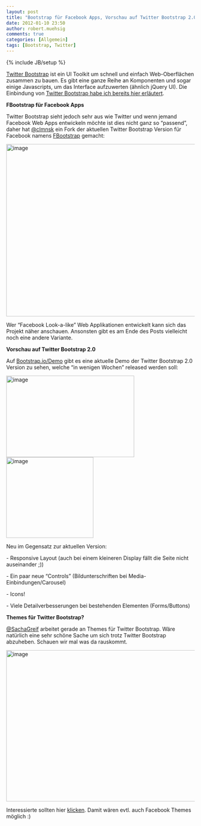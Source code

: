 ```yaml
---
layout: post
title: "Bootstrap für Facebook Apps, Vorschau auf Twitter Bootstrap 2.0 & Themes"
date: 2012-01-10 23:50
author: robert.muehsig
comments: true
categories: [Allgemein]
tags: [Bootstrap, Twitter]
---
```

{% include JB/setup %}
<p><a href="http://www.knowyourstack.com/what-is/twitter-bootstrap">Twitter Bootstrap</a> ist ein UI Toolkit um schnell und einfach Web-Oberflächen zusammen zu bauen. Es gibt eine ganze Reihe an Komponenten und sogar einige Javascripts, um das Interface aufzuwerten (ähnlich jQuery UI). Die Einbindung von <a href="{{BASE_PATH}}/2011/10/07/twitter-bootstrap-als-ui-baukasten/">Twitter Bootstrap habe ich bereits hier erläutert</a>. </p> <p><strong>FBootstrap für Facebook Apps</strong></p> <p>Twitter Bootstrap sieht jedoch sehr aus wie Twitter und wenn jemand Facebook Web Apps entwickeln möchte ist dies nicht ganz so “passend”, daher hat <a href="https://twitter.com/#!/clmnsk">@clmnsk</a> ein Fork der aktuellen Twitter Bootstrap Version für Facebook namens <a href="http://ckrack.github.com/fbootstrapp/">FBootstrap</a> gemacht:</p> <p><a href="{{BASE_PATH}}/assets/wp-images/image1443.png"><img style="background-image: none; border-bottom: 0px; border-left: 0px; padding-left: 0px; padding-right: 0px; display: inline; border-top: 0px; border-right: 0px; padding-top: 0px" title="image" border="0" alt="image" src="{{BASE_PATH}}/assets/wp-images/image_thumb621.png" width="580" height="459"></a></p> <p>Wer “Facebook Look-a-like” Web Applikationen entwickelt kann sich das Projekt näher anschauen. Ansonsten gibt es am Ende des Posts vielleicht noch eine andere Variante.</p> <p><strong>Vorschau auf Twitter Bootstrap 2.0</strong></p> <p>Auf <a href="http://bootstrap.io/Demo/">Bootstrap.io/Demo</a> gibt es eine aktuelle Demo der Twitter Bootstrap 2.0 Version zu sehen, welche “in wenigen Wochen” released werden soll:</p> <p><a href="{{BASE_PATH}}/assets/wp-images/image1444.png"><img style="background-image: none; border-bottom: 0px; border-left: 0px; padding-left: 0px; padding-right: 0px; display: inline; border-top: 0px; border-right: 0px; padding-top: 0px" title="image" border="0" alt="image" src="{{BASE_PATH}}/assets/wp-images/image_thumb622.png" width="342" height="217"></a><a href="{{BASE_PATH}}/assets/wp-images/image1445.png"><img style="background-image: none; border-bottom: 0px; border-left: 0px; padding-left: 0px; padding-right: 0px; display: inline; border-top: 0px; border-right: 0px; padding-top: 0px" title="image" border="0" alt="image" src="{{BASE_PATH}}/assets/wp-images/image_thumb623.png" width="233" height="215"></a></p> <p>Neu im Gegensatz zur aktuellen Version:</p> <p>- Responsive Layout (auch bei einem kleineren Display fällt die Seite nicht auseinander ;))</p> <p>- Ein paar neue “Controls” (Bildunterschriften bei Media-Einbindungen/Carousel)</p> <p>- Icons!</p> <p>- Viele Detailverbesserungen bei bestehenden Elementen (Forms/Buttons)</p> <p><strong>Themes für Twitter Bootstrap?</strong></p> <p><a href="https://twitter.com/#!/SachaGreif">@SachaGreif</a> arbeitet gerade an Themes für Twitter Bootstrap. Wäre natürlich eine sehr schöne Sache um sich trotz Twitter Bootstrap abzuheben. Schauen wir mal was da rauskommt.</p> <p><a href="{{BASE_PATH}}/assets/wp-images/image1446.png"><img style="background-image: none; border-bottom: 0px; border-left: 0px; padding-left: 0px; padding-right: 0px; display: inline; border-top: 0px; border-right: 0px; padding-top: 0px" title="image" border="0" alt="image" src="{{BASE_PATH}}/assets/wp-images/image_thumb624.png" width="519" height="403"></a></p> <p>Interessierte sollten hier <a href="http://sachagreif.com/bootstrap/">klicken</a>. Damit wären evtl. auch Facebook Themes möglich :)</p>
